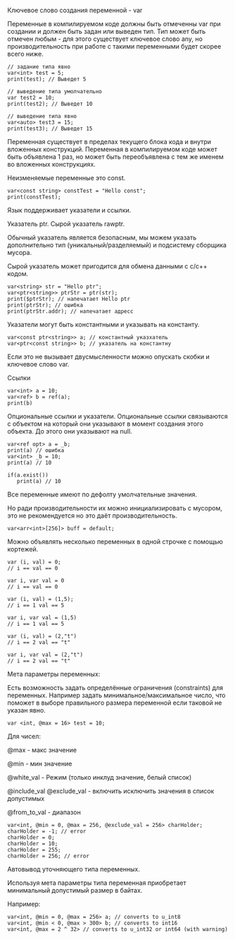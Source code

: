 Ключевое слово создания переменной - var

Переменные в компилируемом коде должны быть отмеченны var при создании и должен быть задан или выведен тип. Тип может быть отмечен любым - для этого существует ключевое слово any, но производительность при работе с такими переменными будет скорее всего ниже.

```
// задание типа явно
var<int> test = 5;
print(test); // Выведет 5

// выведение типа умолчательно
var test2 = 10;
print(test2); // Выведет 10

// выведение типа явно
var<auto> test3 = 15;
print(test3); // Выведет 15
```

Переменная существует в пределах текущего блока кода и внутри вложенных конструкций. Переменная в компилируемом коде может быть объявлена 1 раз, но может быть переобъявлена с тем же именем во вложенных конструкциях.

Неизменяемые переменные это const.

```
var<const string> constTest = "Hello const";
print(constTest);
```

Язык поддерживает указатели и ссылки.

Указатель ptr. Сырой указатель rawptr.

Обычный указатель является безопасным, мы можем указать дополнительно тип (уникальный/разделяемый) и подсистему сборщика мусора.

Сырой указатель может пригодится для обмена данными с с/с++ кодом.

```
var<string> str = "Hello ptr";
var<ptr<string>> ptrStr = ptr(str);
print($ptrStr); // напечатает Hello ptr
print(ptrStr); // ошибка 
print(ptrStr.addr); // напечатает адресс
```

Указатели могут быть константными и указывать на константу.

```
var<const ptr<string>> a; // константный указхатель
var<ptr<const string>> b; // указатель на константну
```

Если это не вызывает двусмысленности можно опускать скобки и ключевое слово var.

Ссылки

```
var<int> a = 10;
var<ref> b = ref(a);
print(b)
```

Опциональные ссылки и указатели. Опциональные ссылки связываются с объектом на который они указывают в момент создания этого объекта. До этого они указывают на null.

```
var<ref opt> a = _b;
print(a) // ошибка
var<int> _b = 10;
print(a) // 10

if(a.exist())
   print(a) // 10
```

Все переменные имеют по дефолту умолчательные значения.

Но ради производительности их можно инициализировать с мусором, это не рекомендуется но это даёт производительность.

```
var<arr<int>[256]> buff = default;
```

Можно объявлять несколько переменных в одной строчке с помощью кортежей.

```
var (i, val) = 0;
// i == val == 0

var i, var val = 0
// i == val == 0

var (i, val) = (1,5);
// i == 1 val == 5

var i, var val = (1,5)
// i == 1 val == 5

var (i, val) = (2,"t")
// i == 2 val == "t"

var i, var val = (2,"t")
// i == 2 val == "t"
```

  
Мета параметры переменных:

Есть возможность задать определённые ограничения (constraints) для переменных. Например задать минимальное/максимальное число, что поможет в выборе правильного размера переменной если таковой не указан явно.

```
var <int, @max = 16> test = 10;
```

Для чисел:

@max - макс значение

@min - мин значение

@white_val - Режим (только инклуд значение, белый список)

@include_val @exclude_val - включить исключить значения в список допустимых

@from_to_val - диапазон

```
var<int, @min = 0, @max = 256, @exclude_val = 256> charHolder;
charHolder = -1; // error
charHolder = 0;
charHolder = 10;
charHolder = 255;
charHolder = 256; // error
```

Автовывод уточняющего типа переменных.

Используя мета параметры типа переменная приобретает минимальный допустимый размер в байтах.

Например:

```
var<int, @min = 0, @max = 256> a; // converts to u_int8
var<int, @min < 0, @max > 300> b; // converts to int16
var<int, @max = 2 ^ 32> // converts to u_int32 or int64 (with warning) 
 
```